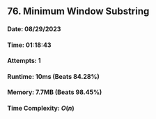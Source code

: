## 76. Minimum Window Substring

#### Date: 08/29/2023

#### Time: 01:18:43 

#### Attempts: 1

#### Runtime: 10ms (Beats 84.28%)

#### Memory: 7.7MB (Beats 98.45%)

#### Time Complexity: $O(n)$